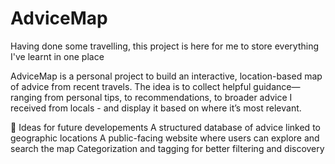 # AdviceMap
Having done some travelling, this project is here for me to store everything I've learnt in one place

AdviceMap is a personal project to build an interactive, location-based map of advice from recent travels. The idea is to collect helpful guidance—ranging from personal tips, to recommendations, to broader advice I received from locals - and display it based on where it’s most relevant.

🚀 Ideas for future developements
A structured database of advice linked to geographic locations
A public-facing website where users can explore and search the map
Categorization and tagging for better filtering and discovery

